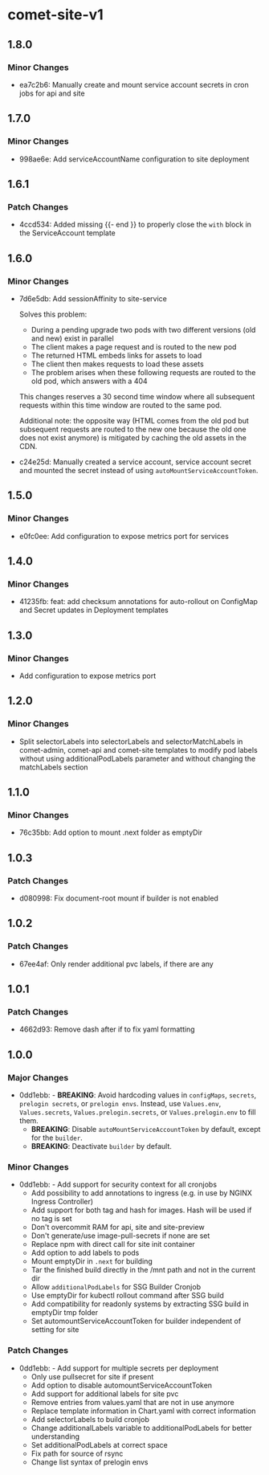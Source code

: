 # comet-site-v1

## 1.8.0

### Minor Changes

-   ea7c2b6: Manually create and mount service account secrets in cron jobs for api and site

## 1.7.0

### Minor Changes

-   998ae6e: Add serviceAccountName configuration to site deployment

## 1.6.1

### Patch Changes

-   4ccd534: Added missing {{- end }} to properly close the `with` block in the ServiceAccount template

## 1.6.0

### Minor Changes

-   7d6e5db: Add sessionAffinity to site-service

    Solves this problem:

    -   During a pending upgrade two pods with two different versions (old and new) exist in parallel
    -   The client makes a page request and is routed to the new pod
    -   The returned HTML embeds links for assets to load
    -   The client then makes requests to load these assets
    -   The problem arises when these following requests are routed to the old pod, which answers with a 404

    This changes reserves a 30 second time window where all subsequent requests within this time window are routed to the same pod.

    Additional note: the opposite way (HTML comes from the old pod but subsequent requests are routed to the
    new one because the old one does not exist anymore) is mitigated by caching the old assets in the CDN.

-   c24e25d: Manually created a service account, service account secret and mounted the secret instead of using `autoMountServiceAccountToken`.

## 1.5.0

### Minor Changes

-   e0fc0ee: Add configuration to expose metrics port for services

## 1.4.0

### Minor Changes

-   41235fb: feat: add checksum annotations for auto-rollout on ConfigMap and Secret updates in Deployment templates

## 1.3.0

### Minor Changes

-   Add configuration to expose metrics port

## 1.2.0

### Minor Changes

-   Split selectorLabels into selectorLabels and selectorMatchLabels in comet-admin, comet-api and comet-site templates to modify pod labels without using additionalPodLabels parameter and without changing the matchLabels section

## 1.1.0

### Minor Changes

-   76c35bb: Add option to mount .next folder as emptyDir

## 1.0.3

### Patch Changes

-   d080998: Fix document-root mount if builder is not enabled

## 1.0.2

### Patch Changes

-   67ee4af: Only render additional pvc labels, if there are any

## 1.0.1

### Patch Changes

-   4662d93: Remove dash after if to fix yaml formatting

## 1.0.0

### Major Changes

-   0dd1ebb: - **BREAKING**: Avoid hardcoding values in `configMaps`, `secrets`, `prelogin secrets`, or `prelogin envs`. Instead, use `Values.env`, `Values.secrets`, `Values.prelogin.secrets`, or `Values.prelogin.env` to fill them.
    -   **BREAKING**: Disable `autoMountServiceAccountToken` by default, except for the `builder`.
    -   **BREAKING**: Deactivate `builder` by default.

### Minor Changes

-   0dd1ebb: - Add support for security context for all cronjobs
    -   Add possibility to add annotations to ingress (e.g. in use by NGINX Ingress Controller)
    -   Add support for both tag and hash for images. Hash will be used if no tag is set
    -   Don't overcommit RAM for api, site and site-preview
    -   Don't generate/use image-pull-secrets if none are set
    -   Replace npm with direct call for site init container
    -   Add option to add labels to pods
    -   Mount emptyDir in `.next` for building
    -   Tar the finished build directly in the /mnt path and not in the current dir
    -   Allow `additionalPodLabels` for SSG Builder Cronjob
    -   Use emptyDir for kubectl rollout command after SSG build
    -   Add compatibility for readonly systems by extracting SSG build in emptyDir tmp folder
    -   Set automountServiceAccountToken for builder independent of setting for site

### Patch Changes

-   0dd1ebb: - Add support for multiple secrets per deployment
    -   Only use pullsecret for site if present
    -   Add option to disable automountServiceAccountToken
    -   Add support for additional labels for site pvc
    -   Remove entries from values.yaml that are not in use anymore
    -   Replace template information in Chart.yaml with correct information
    -   Add selectorLabels to build cronjob
    -   Change additionalLabels variable to additionalPodLabels for better understanding
    -   Set additionalPodLabels at correct space
    -   Fix path for source of rsync
    -   Change list syntax of prelogin envs
